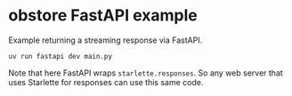 # obstore FastAPI example

Example returning a streaming response via FastAPI.

```
uv run fastapi dev main.py
```

Note that here FastAPI wraps `starlette.responses`. So any web server that uses
Starlette for responses can use this same code.
